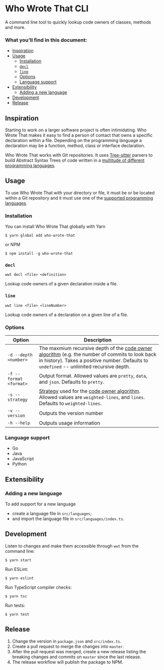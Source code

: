 # Who Wrote That CLI

A command line tool to quickly lookup code owners of classes, methods and more.

### What you'll find in this document:

* [Inspiration](#inspiration)
* [Usage](#usage)
  * [Installation](#installation)
  * [`decl`](#decl)
  * [`line`](#line)
  * [Options](#options)
  * [Language support](#language-support)
* [Extensibility](#extensibility)
  * [Adding a new language](#adding-a-new-language)
* [Development](#development)
* [Release](#release)

## Inspiration

Starting to work on a larger software project is often intimidating. Who Wrote That makes it easy to find a person of contact that owns a specific declaration within a file. Depending on the programming language a declaration may be a function, method, class or interface declaration.

Who Wrote That works with Git repositories. It uses [Tree-sitter](http://tree-sitter.github.io/tree-sitter/) parsers to build Abstract Syntax Trees of code written in a [multitude of different programming languages](#language-support).

## Usage

To use Who Wrote That with your directory or file, it must be or be located within a Git repository and it must use one of the [supported programming languages](#language-support).

### Installation

You can install Who Wrote That globally with Yarn

    $ yarn global add who-wrote-that

or NPM

    $ npm install -g who-wrote-that

### `decl`

```
wwt decl <file> <definition>
```

Lookup code owners of a given declaration inside a file.

### `line`

```
wwt line <file> <lineNumber>
```

Lookup code owners of a declaration on a given line of a file.

### Options

| Option | Description |
| ------ | ----------- |
| `-d --depth <number>` | The maxmium recursive depth of the [code owner algorithm](#algorithm) (e.g. the number of commits to look back in history). Takes a positive number. Defaults to `undefined` -- unlimited recursive depth. |
| `-f --format <format>` | Output format. Allowed values are `pretty`, `data`, and `json`. Defaults to `pretty`. |
| `-s --strategy` | [Strategy](#strategies) used for the [code owner algorithm](#algorithm). Allowed values are `weighted-lines`, and `lines`. Defaults to `weighted-lines`. |
| `-v --version` | Outputs the version number |
| `-h --help` | Outputs usage information |

### Language support

* Go
* Java
* JavaScript
* Python

## Extensibility

### Adding a new language

To add support for a new language

* create a language file in `src/languages`;
* and import the language file in `src/languages/index.ts`.

## Development

Listen to changes and make them accessible through `wwt` from the command line:

    $ yarn start

Run ESLint:

    $ yarn eslint

Run TypeScript compiler checks:

    $ yarn tsc

Run tests:

    $ yarn test

## Release

1. Change the version in `package.json` and `src/index.ts`.
1. Create a pull request to merge the changes into `master`.
1. After the pull request was merged, create a new release listing the breaking changes and commits on `master` since the last release.
1. The release workflow will publish the package to NPM.
